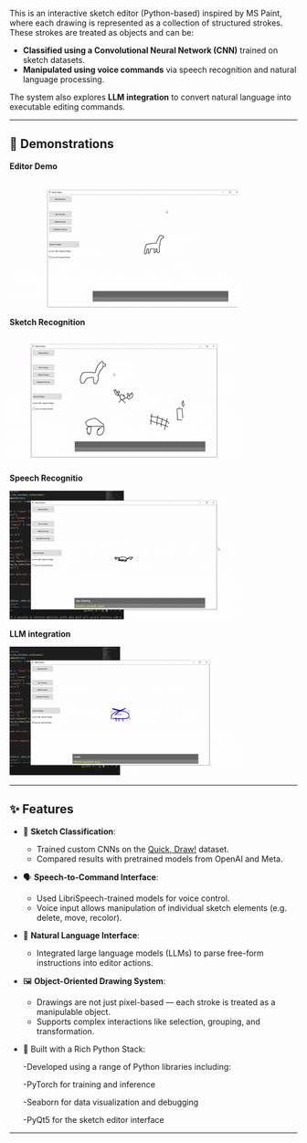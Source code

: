This is an interactive sketch editor (Python-based) inspired by MS Paint, where each drawing is represented as a collection of structured strokes. These strokes are treated as objects and can be:

- **Classified using a Convolutional Neural Network (CNN)** trained on sketch datasets.
- **Manipulated using voice commands** via speech recognition and natural language processing.

The system also explores **LLM integration** to convert natural language into executable editing commands.

---

## 🎥 Demonstrations

**Editor Demo**

![Editor Demo](Media130SEC.gif)

**Sketch Recognition**

![Sketch Recognition](Media230SEC.gif)

**Speech Recognitio**

![Speech Recognition](Media330SEC.gif)

**LLM integration**

![LLM integration](Media430SEC.gif)

---

## ✨ Features

- 🧠 **Sketch Classification**:
  - Trained custom CNNs on the [Quick, Draw!](https://quickdraw.withgoogle.com/data) dataset.
  - Compared results with pretrained models from OpenAI and Meta.

- 🗣️ **Speech-to-Command Interface**:
  - Used LibriSpeech-trained models for voice control.
  - Voice input allows manipulation of individual sketch elements (e.g. delete, move, recolor).

- 🧾 **Natural Language Interface**:
  - Integrated large language models (LLMs) to parse free-form instructions into editor actions.

- 🖼️ **Object-Oriented Drawing System**:
  - Drawings are not just pixel-based — each stroke is treated as a manipulable object.
  - Supports complex interactions like selection, grouping, and transformation.
 
- 🧰 Built with a Rich Python Stack:

  -Developed using a range of Python libraries including:
  
    -PyTorch for training and inference
  
    -Seaborn for data visualization and debugging
  
    -PyQt5 for the sketch editor interface

---
